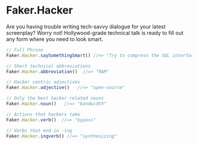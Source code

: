 # Faker.Hacker
Are you having trouble writing tech-savvy dialogue for your latest screenplay?
Worry not! Hollywood-grade technical talk is ready to fill out any form where you need to look smart.

```js
// Full Phrase
Faker.Hacker.saySomethingSmart() //=> "Try to compress the SQL interface, maybe it will program the back-end hard drive!"

// Short technical abbreviations
Faker.Hacker.abbreviation()  //=> "RAM"

// Hacker centric adjectives
Faker.Hacker.adjective()   //=> "open-source"

// Only the best hacker related nouns
Faker.Hacker.noun()   //=> "bandwidth"

// Actions that hackers take
Faker.Hacker.verb()  //=> "bypass"

// Verbs that end in -ing
Faker.Hacker.ingverb() //=> "synthesizing"
```
